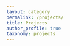 ```yaml
---
layout: category
permalink: /projects/
title: Projects
author_profile: true
taxonomy: projects
---
```

